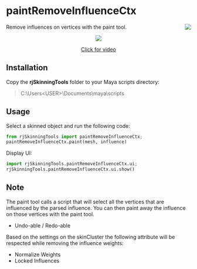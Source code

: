 # paintRemoveInfluenceCtx
<img align="right" src="https://github.com/robertjoosten/rjSkinningTools/blob/master/icons/paintRemoveInfluenceCtx.png">
Remove influences on vertices with the paint tool.
<p align="center"><img src="https://github.com/robertjoosten/rjSkinningTools/blob/master/paintRemoveInfluenceCtx/README.png"></p>
<a href="https://vimeo.com/122189210" target="_blank"><p align="center">Click for video</p></a>

## Installation
Copy the **rjSkinningTools** folder to your Maya scripts directory:
> C:\Users\<USER>\Documents\maya\scripts

## Usage
Select a skinned object and run the following code:
```python
from rjSkinningTools import paintRemoveInfluenceCtx;
paintRemoveInfluenceCtx.paint(mesh, influence)
```

Display UI:
```python
import rjSkinningTools.paintRemoveInfluenceCtx.ui;
rjSkinningTools.paintRemoveInfluenceCtx.ui.show()
```
 
## Note
The paint tool calls a script that will select all the vertices that are influenced by the parsed influence. You can then paint away the influence on those vertices with the paint tool.
* Undo-able / Redo-able
        
Based on the settings on the skinCluster the following attribute will be respected while removing the influence weights:
* Normalize Weights
* Locked Influences

